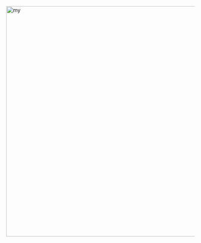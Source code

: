 <img width="537" height="616" alt="my" src="https://github.com/user-attachments/assets/5e506058-8b38-4d6c-9a84-ed0c72a67c73" />
